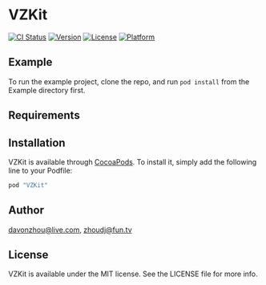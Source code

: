 # VZKit

[![CI Status](http://img.shields.io/travis/davonzhou@live.com/VZKit.svg?style=flat)](https://travis-ci.org/davonzhou@live.com/VZKit)
[![Version](https://img.shields.io/cocoapods/v/VZKit.svg?style=flat)](http://cocoapods.org/pods/VZKit)
[![License](https://img.shields.io/cocoapods/l/VZKit.svg?style=flat)](http://cocoapods.org/pods/VZKit)
[![Platform](https://img.shields.io/cocoapods/p/VZKit.svg?style=flat)](http://cocoapods.org/pods/VZKit)

## Example

To run the example project, clone the repo, and run `pod install` from the Example directory first.

## Requirements

## Installation

VZKit is available through [CocoaPods](http://cocoapods.org). To install
it, simply add the following line to your Podfile:

```ruby
pod "VZKit"
```

## Author

davonzhou@live.com, zhoudj@fun.tv

## License

VZKit is available under the MIT license. See the LICENSE file for more info.
